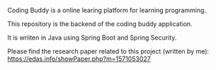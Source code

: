 Coding Buddy is a online learing platform for learning programming. 

This repository is the backend of the coding buddy application. 

It is wriiten in Java using Spring Boot and Spring Security. 

Please find the research paper related to this project (written by me): https://edas.info/showPaper.php?m=1571053027
